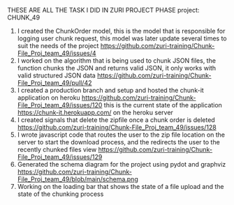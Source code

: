 THESE ARE ALL THE TASK I DID IN ZURI PROJECT PHASE 
project: CHUNK_49

1. I created the ChunkOrder model, this is the model that is responsible for logging user chunk request, this model was later update several times to suit the needs of the project https://github.com/zuri-training/Chunk-File_Proj_team_49/issues/4
2. I worked on the algorithm that is being used to chunk JSON files, the function chunks the JSON and returns valid JSON, it only works with valid structured JSON data https://github.com/zuri-training/Chunk-File_Proj_team_49/pull/42
3. I created a production branch and setup and hosted the chunk-it application on heroku https://github.com/zuri-training/Chunk-File_Proj_team_49/issues/120 this is the current state of the application https://chunk-it.herokuapp.com/ on the heroku server
4. I created signals that delete the zipfile once a chunk order is deleted https://github.com/zuri-training/Chunk-File_Proj_team_49/issues/128
5. I wrote javascript code that routes the user to the zip file location on the server to start the download process, and the redirects the user to the recently chunked files view https://github.com/zuri-training/Chunk-File_Proj_team_49/issues/129
6. Generated the schema diagram for the project using pydot and graphviz https://github.com/zuri-training/Chunk-File_Proj_team_49/blob/main/schema.png
7. Working on the loading bar that shows the state of a file upload and the state of the chunking process
